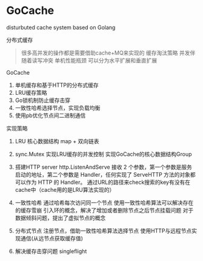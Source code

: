 # GoCache
disturbuted cache system based on Golang

分布式缓存  
> 很多高并发的操作都是需要借助cache+MQ来实现的
> 缓存淘汰策略
> 并发伴随着读写冲突
> 单机性能瓶颈
    可以分为水平扩展和垂直扩展


GoCache
1. 单机缓存和基于HTTP的分布式缓存
2. LRU缓存策略
3. Go锁机制防止缓存击穿
4. 一致性哈希选择节点，实现负载均衡
5. 使用pb优化节点间二进制通信


实现策略
1. LRU
    核心数据结构 map + 双向链表

2. sync.Mutex 实现LRU缓存的并发控制
    实现GoCache的核心数据结构Group 

3. 搭建HTTP server
    http.ListenAndServe 接收 2 个参数，第一个参数是服务启动的地址，第二个参数是 Handler，任何实现了 ServeHTTP 方法的对象都可以作为 HTTP 的 Handler。
    通过URL的路径来check搜索的key有没有在cache中（cache用的是LRU算法实现的）

4. 一致性哈希
    通过哈希每次访问同一个节点
    使用一致性哈希算法可以解决存在的缓存雪崩
    引入环的概念，解决了增加或者删除节点之后节点挂载问题
    对于数据倾斜问题，提出了虚拟节点的概念

5. 分布式节点
    注册节点，借助一致性哈希算法选择节点
    使用HTTP与远程节点实现通信(从远节点获取缓存值)

6. 解决缓存击穿问题
    singleflight